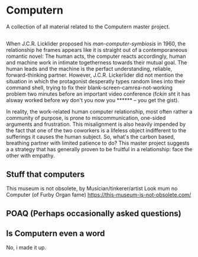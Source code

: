 # Computern
A collection of all material related to the Computern master project.
## 
When J.C.R. Licklider proposed his *man-computer-symbiosis* in 1960, the relationship he frames appears like it is straight out of a contemporaneous romantic novel: The human acts, the computer reacts accordingly, human and machine work in intimate togetherness towards their mutual goal. The human leads and the machine is the perfact understanding, reliable, forward-thinking partner. However, J.C.R. Lickerlider did not mention the situation in which the protagonist desperatly types random lines into their command shell, trying to fix their blank-screen-camrea-not-working problem two minutes before an important video conference (f*ckin sh*t it has alsway worked before wy don't you now you ****** – you get the gist). 

In reality, the work-related human computer relationship, most often rather a community of purpose, is prone to miscommunication, one-sided arguments and frustration. This misalignment is also heavily impended by the fact that one of the two coworkers is a lifeless object indifferent to the sufferings it causes the human subject. So, what's the carbon based, breathing partner with limited patience to do? This master project suggests a a strategy that has generally proven to be fruitful in a relationship: face the other with empathy.

## Stuff that computers

This museum is not obsolete, by Musician/tinkerer/artist Look mum no Computer (of Furby Organ fame)
https://this-museum-is-not-obsolete.com/

## POAQ (Perhaps occasionally asked questions)
## Is Computern even a word

No, i made it up.


